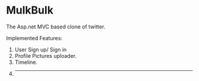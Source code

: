 MulkBulk
========

The Asp.net MVC based clone of twitter.

Implemented Features:


1. User Sign up/ Sign in 
2. Profile Pictures uploader.
3. Timeline.
4. --------
